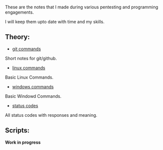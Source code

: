 These are the notes that I made during various pentesting and programming engagements.

I will keep them upto date with time and my skills.

## Theory:

- [git commands](src/git.md)

Short notes for git/github.

- [linux commands](src/linuxcmd.md)

Basic Linux Commands.

- [windows commands](src/wincmd.md)

Basic Windowd Commands.

- [status codes](src/status_codes.md)

All status codes with responses and meaning.

## Scripts:

**Work in progress**


